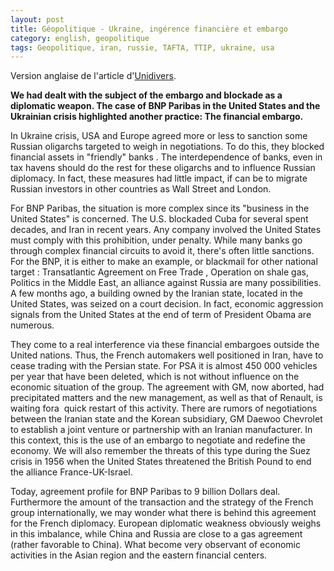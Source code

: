 ```yaml
---
layout: post
title: Géopolitique - Ukraine, ingérence financière et embargo
category: english, geopolitique
tags: Geopolitique, iran, russie, TAFTA, TTIP, ukraine, usa
---
```

Version anglaise de l'article d'[Unidivers](http://www.unidivers.fr/amende-bnp-paribas-ingerence-protectionnisme/).

**We had dealt with the subject of the embargo and blockade as a diplomatic weapon. The case of BNP Paribas in the United States and the Ukrainian crisis highlighted another practice: The financial embargo.**

In Ukraine crisis, USA and Europe agreed more or less to sanction some Russian oligarchs targeted to weigh in negotiations. To do this, they blocked financial assets in "friendly" banks . The interdependence of banks, even in tax havens should do the rest for these oligarchs and to influence Russian diplomacy. In fact, these measures had little impact, if can be to migrate Russian investors in other countries as Wall Street and London.

For BNP Paribas, the situation is more complex since its "business in the United States" is concerned. The U.S. blockaded Cuba for several spent decades, and Iran in recent years. Any company involved the United States must comply with this prohibition, under penalty. While many banks go through complex financial circuits to avoid it, there's often little sanctions. For the BNP, it is either to make an example, or blackmail for other national target : Transatlantic Agreement on Free Trade , Operation on shale gas, Politics in the Middle East, an alliance against Russia are many possibilities. A few months ago, a building owned by the Iranian state, located in the United States, was seized on a court decision. In fact, economic aggression signals from the United States at the end of term of President Obama are numerous.

They come to a real interference via these financial embargoes outside the United nations. Thus, the French automakers well positioned in Iran, have to cease trading with the Persian state. For PSA it is almost 450 000 vehicles per year that have been deleted, which is not without influence on the economic situation of the group. The agreement with GM, now aborted, had precipitated matters and the new management, as well as that of Renault, is waiting fora  quick restart of this activity. There are rumors of negotiations between the Iranian state and the Korean subsidiary, GM Daewoo Chevrolet to establish a joint venture or partnership with an Iranian manufacturer. In this context, this is the use of an embargo to negotiate and redefine the economy. We will also remember the threats of this type during the Suez crisis in 1956 when the United States threatened the British Pound to end the alliance France-UK-Israel.

Today, agreement profile for BNP Paribas to 9 billion Dollars deal. Furthermore the amount of the transaction and the strategy of the French group internationally, we may wonder what there is behind this agreement for the French diplomacy. European diplomatic weakness obviously weighs in this imbalance, while China and Russia are close to a gas agreement (rather favorable to China). What become very observant of economic activities in the Asian region and the eastern financial centers.
